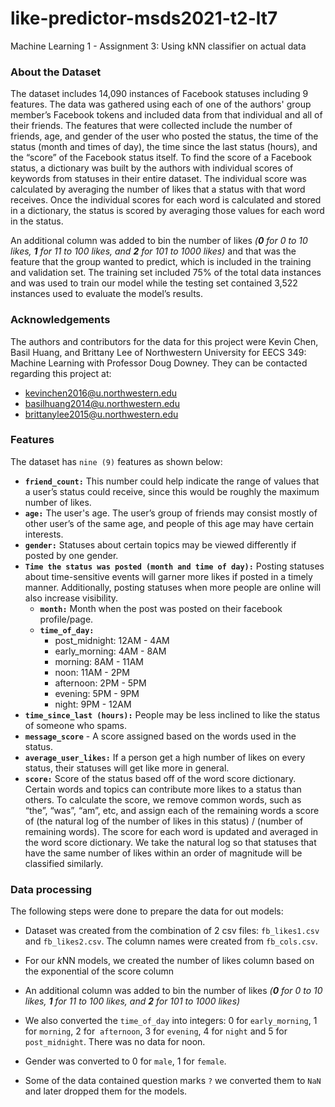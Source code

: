 # like-predictor-msds2021-t2-lt7
Machine Learning 1 - Assignment 3: Using kNN classifier on actual data
### About the Dataset
The dataset includes 14,090 instances of Facebook statuses including 9 features. The data was gathered using each of one of the authors' group member’s Facebook tokens and included data from that individual and all of their friends. The features that were collected include the number of friends, age, and gender of the user who posted the status, the time of the status (month and times of day), the time since the last status (hours), and the “score” of the Facebook status itself. To find the score of a Facebook status, a dictionary was built by the authors with individual scores of keywords from statuses in their entire dataset. The individual score was calculated by averaging the number of likes that a status with that word receives. Once the individual scores for each word is calculated and stored in a dictionary, the status is scored by averaging those values for each word in the status. 

An additional column was added to bin the number of likes *(**0** for 0 to 10 likes, **1** for 11 to 100 likes, and **2** for 101 to 1000 likes)* and that was the feature that the group wanted to predict, which is included in the training and validation set. The training set included 75% of the total data instances and was used to train our model while the testing set contained 3,522 instances used to evaluate the model’s results.


### Acknowledgements
The authors and contributors for the data for this project were Kevin Chen, Basil Huang, and Brittany Lee of Northwestern University for EECS 349: Machine Learning with Professor Doug Downey. They can be contacted regarding this project at:
* kevinchen2016@u.northwestern.edu
* basilhuang2014@u.northwestern.edu
* brittanylee2015@u.northwestern.edu

### Features

The dataset has `nine (9)` features as shown below: 

- **`friend_count:`** This number could help indicate the range of values that a user’s status could receive, since this would be roughly the maximum number of likes.
- **`age:`** The user's age. The user’s group of friends may consist mostly of other user’s of the same age, and people of this age may have certain interests.
- **`gender:`** Statuses about certain topics may be viewed differently if posted by one gender.
- **`Time the status was posted (month and time of day):`** Posting statuses about time-sensitive events will garner more likes if posted in a timely manner. Additionally, posting statuses when more people are online will also increase visibility.
    - **`month:`** Month when the post was posted on their facebook profile/page.  
    - **`time_of_day:`**
        - post_midnight: 12AM - 4AM
        - early_morning: 4AM - 8AM
        - morning: 8AM - 11AM
        - noon: 11AM - 2PM
        - afternoon: 2PM - 5PM
        - evening: 5PM - 9PM
        - night: 9PM - 12AM
- **`time_since_last (hours):`** People may be less inclined to like the status of someone who spams.
- **`message_score`** - A score assigned based on the words used in the status.
- **`average_user_likes:`** If a person get a high number of likes on every status, their statuses will get like more in general.
- **`score:`** Score of the status based off of the word score dictionary. Certain words and topics can contribute more likes to a status than others. To calculate the score, we remove common words, such as “the”, “was”, “am”, etc, and assign each of the remaining words a score of (the natural log of the number of likes in this status) / (number of remaining words). The score for each word is updated and averaged in the word score dictionary. We take the natural log so that statuses that have the same number of likes within an order of magnitude will be classified similarly.

### Data processing

The following steps were done to prepare the data for out models:

- Dataset was created from the combination of 2 csv files: `fb_likes1.csv` and `fb_likes2.csv`. The column names were created from `fb_cols.csv`.

- For our $k$NN models, we created the number of likes column based on the exponential of the score column

- An additional column was added to bin the number of likes *(**0** for 0 to 10 likes, **1** for 11 to 100 likes, and **2** for 101 to 1000 likes)*

- We also converted the `time_of_day` into integers: 0 for `early_morning`, 1 for `morning`, 2 for  `afternoon`, 3 for `evening`, 4 for `night` and 5 for `post_midnight`. There was no data for noon.

- Gender was converted to 0 for `male`, 1 for `female`.

- Some of the data contained question marks `?` we converted them to `NaN` and later dropped them for the models. 
